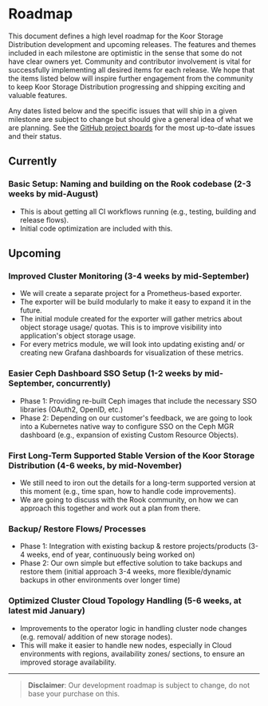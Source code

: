 # Roadmap

This document defines a high level roadmap for the Koor Storage Distribution development and upcoming releases.
The features and themes included in each milestone are optimistic in the sense that some do not have clear owners yet.
Community and contributor involvement is vital for successfully implementing all desired items for each release.
We hope that the items listed below will inspire further engagement from the community to keep Koor Storage Distribution progressing and shipping exciting and valuable features.

Any dates listed below and the specific issues that will ship in a given milestone are subject to change but should give a general idea of what we are planning.
See the [GitHub project boards](https://github.com/koor-tech/koor/projects) for the most up-to-date issues and their status.

## Currently

### Basic Setup: Naming and building on the Rook codebase (2-3 weeks by mid-August)

* This is about getting all CI workflows running (e.g., testing, building and release flows).
* Initial code optimization are included with this.

## Upcoming

### Improved Cluster Monitoring (3-4 weeks by mid-September)

* We will create a separate project for a Prometheus-based exporter.
* The exporter will be build modularly to make it easy to expand it in the future.
* The initial module created for the exporter will gather metrics about object storage usage/ quotas. This is to improve visibility into application's object storage usage.
* For every metrics module, we will look into updating existing and/ or creating new Grafana dashboards for visualization of these metrics.

### Easier Ceph Dashboard SSO Setup (1-2 weeks by mid-September, concurrently)

* Phase 1: Providing re-built Ceph images that include the necessary SSO libraries (OAuth2, OpenID, etc.)
* Phase 2: Depending on our customer's feedback, we are going to look into a Kubernetes native way to configure SSO on the Ceph MGR dashboard (e.g., expansion of existing Custom Resource Objects).

### First Long-Term Supported Stable Version of the Koor Storage Distribution (4-6 weeks, by mid-November)

* We still need to iron out the details for a long-term supported version at this moment (e.g., time span, how to handle code improvements).
* We are going to discuss with the Rook community, on how we can approach this together and work out a plan from there.

### Backup/ Restore Flows/ Processes

* Phase 1: Integration with existing backup & restore projects/products (3-4 weeks, end of year, continuously being worked on)
* Phase 2: Our own simple but effective solution to take backups and restore them (initial approach 3-4 weeks, more flexible/dynamic backups in other environments over longer time)

### Optimized Cluster Cloud Topology Handling (5-6 weeks, at latest mid January)

* Improvements to the operator logic in handling cluster node changes (e.g. removal/ addition of new storage nodes).
* This will make it easier to handle new nodes, especially in Cloud environments with regions, availability zones/ sections, to ensure an improved storage availability.

***

> **Disclaimer**: Our development roadmap is subject to change, do not base your purchase on this.
